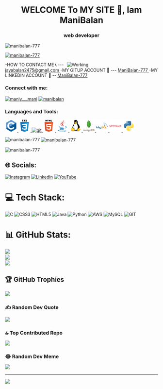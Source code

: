 <h1 align="center">WELCOME To MY SITE 👋, Iam ManiBalan</h1>

<h3 align="center">web developer</h3>

<p align="left"> <img src="https://komarev.com/ghpvc/?username=manibalan-777&label=Profile%20views&color=&style=flat" alt="manibalan-777" /> </p>

<p align="left" > <a href="https://github.com/ryo-ma/github-profile-trophy"><img
            src="https://github-profile-trophy.vercel.app/?username=manibalan-777" alt="manibalan-777" /></a> </p>
<img align="right" alt="Working" width="300" src="https://www.google.com/url?sa=i&url=https%3A%2F%2Fgithub.com%2Frudrabarad%2FGifs&psig=AOvVaw3VbmSGn1oKqfvGiPEMXzfU&ust=1693621408013000&source=images&cd=vfe&opi=89978449&ved=0CBAQjRxqFwoTCNCD7setiIEDFQAAAAAdAAAAABAe">
-HOW TO CONTACT ME 📞 --- <a href="mailto:jayabalan2475@gmail.com">jayabalan2475@gmail.com                                                                     </a>
-MY GITUP ACCOUNT  🔗 --- <a href="https://github.com/ManiBalan-777">ManiBalan-777                                                                             </a>
-MY LINKEDIN ACCOUNT 🔗 -- <a href="https://github.com/ManiBalan-777">ManiBalan-777                                                                            </a>

<h3 align="left">Connect with me:</h3>
<p align="left">
<a href="https://instagram.com/manly___mani" target="blank"><img align="center" src="https://raw.githubusercontent.com/rahuldkjain/github-profile-readme-generator/master/src/images/icons/Social/instagram.svg" alt="manly___mani" height="30" width="40" /></a>
<a href="https://www.youtube.com/c/manibalan" target="blank"><img align="center" src="https://raw.githubusercontent.com/rahuldkjain/github-profile-readme-generator/master/src/images/icons/Social/youtube.svg" alt="manibalan" height="30" width="40" /></a>
</p>

<h3 align="left">Languages and Tools:</h3>
<p align="left">  
    <a href="https://www.cprogramming.com/" target="_blank" rel="noreferrer"> <img src="https://raw.githubusercontent.com/devicons/devicon/master/icons/c/c-original.svg" alt="c" width="40" height="40"/> </a>  
    <a href="https://www.w3schools.com/css/" target="_blank" rel="noreferrer"> <img src="https://raw.githubusercontent.com/devicons/devicon/master/icons/css3/css3-original-wordmark.svg" alt="css3" width="40" height="40"/> </a>  <a href="https://git-scm.com/" target="_blank" rel="noreferrer"> <img src="https://www.vectorlogo.zone/logos/git-scm/git-scm-icon.svg" alt="git" width="40" height="40"/> </a> 
    <a href="https://www.w3.org/html/" target="_blank" rel="noreferrer"> <img src="https://raw.githubusercontent.com/devicons/devicon/master/icons/html5/html5-original-wordmark.svg" alt="html5" width="40" height="40"/> </a> 
    <a href="https://www.java.com" target="_blank" rel="noreferrer"> <img src="https://raw.githubusercontent.com/devicons/devicon/master/icons/java/java-original.svg" alt="java" width="40" height="40"/> </a>  
    <a href="https://www.linux.org/" target="_blank" rel="noreferrer"> <img src="https://raw.githubusercontent.com/devicons/devicon/master/icons/linux/linux-original.svg" alt="linux" width="40" height="40"/> </a>
     <a href="https://www.mongodb.com/" target="_blank" rel="noreferrer"> <img src="https://raw.githubusercontent.com/devicons/devicon/master/icons/mongodb/mongodb-original-wordmark.svg" alt="mongodb" width="40" height="40"/> </a>
     <a href="https://www.mysql.com/" target="_blank" rel="noreferrer"> <img src="https://raw.githubusercontent.com/devicons/devicon/master/icons/mysql/mysql-original-wordmark.svg" alt="mysql" width="40" height="40"/> </a>
     <a href="https://www.oracle.com/" target="_blank" rel="noreferrer"> <img src="https://raw.githubusercontent.com/devicons/devicon/master/icons/oracle/oracle-original.svg" alt="oracle" width="40" height="40"/> </a>
      <a href="https://www.python.org" target="_blank" rel="noreferrer"> <img src="https://raw.githubusercontent.com/devicons/devicon/master/icons/python/python-original.svg" alt="python" width="40" height="40"/> </a>   </p>

<p><img align="left" src="https://github-readme-stats.vercel.app/api/top-langs?username=manibalan-777&show_icons=true&locale=en&layout=compact" alt="manibalan-777" /></p>

<p>&nbsp;<img align="center" src="https://github-readme-stats.vercel.app/api?username=manibalan-777&show_icons=true&locale=en" alt="manibalan-777" /></p>

<p><img align="center" src="https://github-readme-streak-stats.herokuapp.com/?user=manibalan-777&" alt="manibalan-777" /></p>





## 🌐 Socials:
[![Instagram](https://img.shields.io/badge/Instagram-%23E4405F.svg?logo=Instagram&logoColor=white)](https://instagram.com/manly___mani) [![LinkedIn](https://img.shields.io/badge/LinkedIn-%230077B5.svg?logo=linkedin&logoColor=white)](https://linkedin.com/in/ManiBalan) [![YouTube](https://img.shields.io/badge/YouTube-%23FF0000.svg?logo=YouTube&logoColor=white)](https://youtube.com/@redking4622) 

# 💻 Tech Stack:
![C](https://img.shields.io/badge/c-%2300599C.svg?style=plastic&logo=c&logoColor=white) ![CSS3](https://img.shields.io/badge/css3-%231572B6.svg?style=plastic&logo=css3&logoColor=white)      ![HTML5](https://img.shields.io/badge/html5-%23E34F26.svg?style=plastic&logo=html5&logoColor=white) ![Java](https://img.shields.io/badge/java-%23ED8B00.svg?style=plastic&logo=java&logoColor=white) ![Python](https://img.shields.io/badge/python-3670A0?style=plastic&logo=python&logoColor=ffdd54) ![AWS](https://img.shields.io/badge/AWS-%23FF9900.svg?style=plastic&logo=amazon-aws&logoColor=white) ![MySQL](https://img.shields.io/badge/mysql-%2300f.svg?style=plastic&logo=mysql&logoColor=white) ![GIT](https://img.shields.io/badge/Git-fc6d26?style=plastic&logo=git&logoColor=white)
# 📊 GitHub Stats:
![](https://github-readme-stats.vercel.app/api?username=ManiBalan-777&theme=radical&hide_border=false&include_all_commits=false&count_private=true)<br/>
![](https://github-readme-streak-stats.herokuapp.com/?user=ManiBalan-777&theme=radical&hide_border=false)<br/>
![](https://github-readme-stats.vercel.app/api/top-langs/?username=ManiBalan-777&theme=radical&hide_border=false&include_all_commits=false&count_private=true&layout=compact)

## 🏆 GitHub Trophies
![](https://github-profile-trophy.vercel.app/?username=ManiBalan-777&theme=juicyfresh&no-frame=false&no-bg=false&margin-w=4)

### ✍️ Random Dev Quote
![](https://quotes-github-readme.vercel.app/api?type=vetical&theme=gruvbox)

### 🔝 Top Contributed Repo
![](https://github-contributor-stats.vercel.app/api?username=ManiBalan-777&limit=5&theme=gruvbox&combine_all_yearly_contributions=true)

### 😂 Random Dev Meme
<img src='https://randommeme-five.vercel.app/' style="height: 400px;"/>

---
[![](https://visitcount.itsvg.in/api?id=ManiBalan-777&icon=4&color=0)](https://visitcount.itsvg.in)

<!-- Proudly created with GPRM ( https://gprm.itsvg.in ) -->

